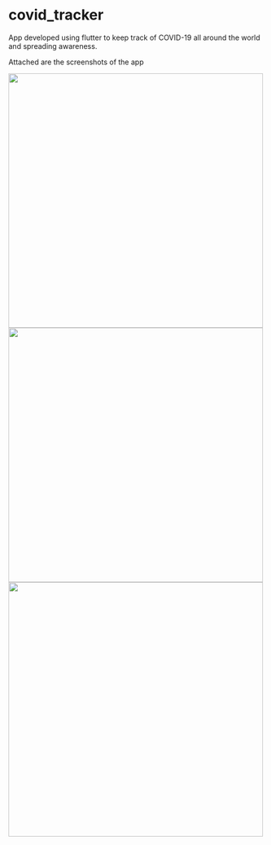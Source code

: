 # covid_tracker

App developed using flutter to keep track of COVID-19 all around the world and spreading awareness.

Attached are the screenshots of the app

<img src="https://user-images.githubusercontent.com/52792693/115997918-8f583480-a602-11eb-8bbe-cda7501cb490.jpg" width="500" height="500">
<img src="https://user-images.githubusercontent.com/52792693/115997920-91ba8e80-a602-11eb-9187-37f102238b5a.jpg" width="500" height="500">
<img src="https://user-images.githubusercontent.com/52792693/115997921-92ebbb80-a602-11eb-8bae-2594d17ca687.jpg" width="500" height="500">


